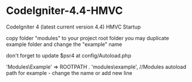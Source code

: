# CodeIgniter-4.4-HMVC
CodeIgniter 4 (latest current version 4.4) HMVC Startup

copy folder "modules" to your project root folder
you may duplicate example folder and change the "example" name

don't forget to update $psr4 at config/Autoload.php

'Modules\Example' => ROOTPATH . 'modules\example', //Modules autoload path for example - change the name or add new line
